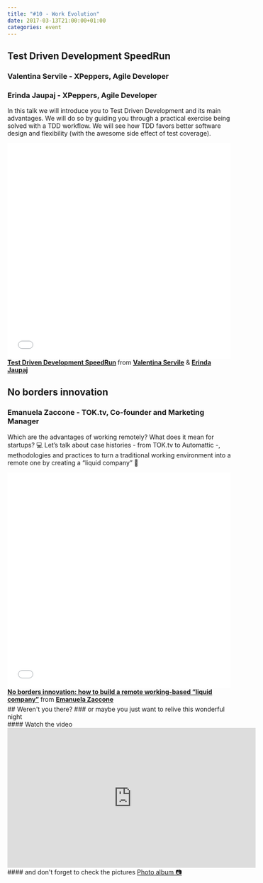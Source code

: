```yaml
---
title: "#10 - Work Evolution"
date: 2017-03-13T21:00:00+01:00
categories: event
---
```


## Test Driven Development SpeedRun

### Valentina Servile - XPeppers, Agile Developer

### Erinda Jaupaj - XPeppers, Agile Developer

In this talk we will introduce you to Test Driven Development and its main advantages. We will do so by guiding you through a practical exercise being solved with a TDD workflow. We will see how TDD favors better software design and flexibility (with the awesome side effect of test coverage).

<iframe src="//www.slideshare.net/slideshow/embed_code/key/soB1EfjinoRWjf" width="100%" height="485" frameborder="0" marginwidth="0" marginheight="0" scrolling="no" allowfullscreen>
</iframe>
<div style="margin-bottom:5px">
<strong>
<a href="//www.slideshare.net/speckandtech/test-driven-development-speedrun" title="Test Driven Development SpeedRun" target="_blank">Test Driven Development SpeedRun</a>
</strong> from <strong><a target="_blank" href="//www.linkedin.com/in/valentina-servile-491a7875/">Valentina Servile</a></strong> & <strong><a target="_blank" href="//www.linkedin.com/in/erinda-jaupaj/">Erinda Jaupaj</a></strong>
</div>

## No borders innovation

### Emanuela Zaccone - TOK.tv, Co-founder and Marketing Manager

Which are the advantages of working remotely? What does it mean for startups? 💻 Let’s talk about case histories - from TOK.tv to Automattic -, methodologies and practices to turn a traditional working environment into a remote one by creating a “liquid company” 🌊

<iframe src="//www.slideshare.net/slideshow/embed_code/key/3p3VboY3MYGsWL" width="100%" height="485" frameborder="0" marginwidth="0" marginheight="0" scrolling="no" allowfullscreen>
</iframe>
<div style="margin-bottom:5px">
<strong>
<a href="//www.slideshare.net/EmanuelaZaccone/no-borders-innovation-how-to-build-a-remote-workingbased-liquid-company-73161507" title="No borders innovation: how to build a remote working-based “liquid company”" target="_blank">No borders innovation: how to build a remote working-based “liquid company”</a>
</strong> from <strong><a target="_blank" href="//www.linkedin.com/in/emanuelazaccone/">Emanuela Zaccone</a></strong>
</div>
## Weren't you there?
### or maybe you just want to relive this wonderful night
<section class="fb-links">
#### Watch the video
<iframe width="560" height="315" src="https://www.youtube.com/embed/W614XKMPce8?start=463" frameborder="0" allow="accelerometer; autoplay; clipboard-write; encrypted-media; gyroscope; picture-in-picture" allowfullscreen></iframe>
#### and don't forget to check the pictures
<a id="fb_photo_album" class="btn-facebook" target="_blank" href="//www.facebook.com/media/set/?set=a.640250076172951.1073741839.476076519256975&type=1&l=369a200178">Photo album &#128247;</a>
</section>
